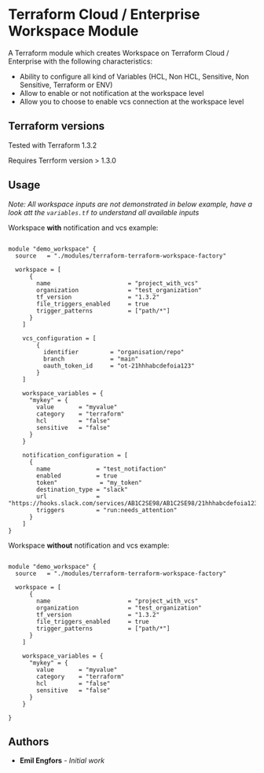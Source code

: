 # Terraform Cloud / Enterprise Workspace Module

A Terraform module which creates Workspace on Terraform Cloud / Enterprise with the following characteristics:

- Ability to configure all kind of Variables (HCL, Non HCL, Sensitive, Non Sensitive, Terraform or ENV)
- Allow to enable or not notification at the workspace level
- Allow you to choose to enable vcs connection at the workspace level

## Terraform versions

Tested with Terraform 1.3.2

Requires Terrform version > 1.3.0

## Usage

*Note: All workspace inputs are not demonstrated in below example, have a look att the `variables.tf` to understand all available inputs*

Workspace **with** notification and vcs example:


```hcl

module "demo_workspace" {
  source   = "./modules/terraform-terraform-workspace-factory"

  workspace = [
      {
        name                      = "project_with_vcs"
        organization              = "test_organization"
        tf_version                = "1.3.2"
        file_triggers_enabled     = true
        trigger_patterns          = ["path/*"]
      }
    ]

    vcs_configuration = [
        {
          identifier         = "organisation/repo"
          branch             = "main"
          oauth_token_id     = "ot-21hhhabcdefoia123"
        }
    ]

    workspace_variables = {
      "mykey" = {
        value       = "myvalue"
        category    = "terraform"
        hcl         = "false"
        sensitive   = "false"
      }
    }

    notification_configuration = [
      {
        name             = "test_notifaction"
        enabled          = true
        token"            = "my_token"
        destination_type = "slack"
        url              = "https://hooks.slack.com/services/AB1C2SE98/AB1C2SE98/21hhhabcdefoia123"
        triggers         = "run:needs_attention"
      }
    ]
}
```

Workspace **without** notification and vcs example:

```hcl

module "demo_workspace" {
  source   = "./modules/terraform-terraform-workspace-factory"

  workspace = [
      {
        name                      = "project_with_vcs"
        organization              = "test_organization"
        tf_version                = "1.3.2"
        file_triggers_enabled     = true
        trigger_patterns          = ["path/*"]
      }
    ]

    workspace_variables = {
      "mykey" = {
        value       = "myvalue"
        category    = "terraform"
        hcl         = "false"
        sensitive   = "false"
      }
    }

}
```

## Authors

- **Emil Engfors** - *Initial work*
